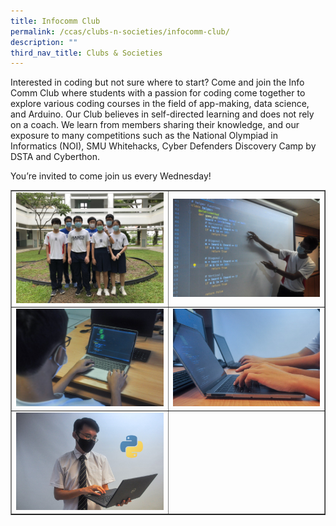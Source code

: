 ```yaml
---
title: Infocomm Club
permalink: /ccas/clubs-n-societies/infocomm-club/
description: ""
third_nav_title: Clubs & Societies
---
```

<p>Interested in coding but not sure where to start? Come and join the Info Comm Club where students with a passion for coding come together to explore various coding courses in the field of app-making, data science, and Arduino. Our Club believes in self-directed learning and does not rely on a coach. We learn from members sharing their knowledge, and our exposure to many competitions such as the National Olympiad in Informatics (NOI), SMU Whitehacks, Cyber Defenders Discovery Camp by DSTA and Cyberthon.</p>
<p>You&rsquo;re invited to come join us every Wednesday!</p>
<table style="border-collapse: collapse; width: 100%;" border="1">
<tbody>
<tr>
<td style="width: 50%;"><img src="/images/ic1.jpg"></td>
<td style="width: 50%;"><img src="/images/ic2.jpg"></td>
</tr>
<tr>
<td style="width: 50%;"><img src="/images/ic3.jpg"></td>
<td style="width: 50%;"><img src="/images/ic4.jpg"></td>
</tr>
<tr>
<td style="width: 50%;"><img src="/images/ic5.jpg"></td>
<td style="width: 50%;">&nbsp;</td>
</tr>
</tbody>
</table>